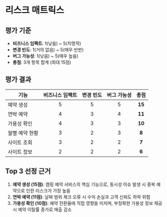 # 리스크 매트릭스

## 평가 기준
- **비즈니스 임팩트**: 1(낮음) ~ 5(치명적)
- **변경 빈도**: 1(거의 없음) ~ 5(매우 빈번)
- **버그 가능성**: 1(낮음) ~ 5(매우 높음)
- **총점**: 3개 항목 합계 (최대 15점)

## 평가 결과

| 기능       | 비즈니스 임팩트 | 변경 빈도 | 버그 가능성 | 총점 |
|----------|:---:|:---:|:---:|:---:|
| 예약 생성    | 5 | 5 | 5 | **15** |
| 연박 예약    | 4 | 3 | 4 | **11** |
| 가용성 확인   | 4 | 3 | 3 | **10** |
| 월별 예약 현황 | 3 | 2 | 3 | **8** |
| 사이트 조회   | 3 | 2 | 2 | **7** |
| 사이트 정보   | 2 | 2 | 2 | **6** |

## Top 3 선정 근거
1. **예약 생성 (15점)**: 캠핑 예약 서비스의 핵심 기능으로, 동시성 이슈 발생 시 중복 예약으로 인한 리스크가 가장 높음
2. **연박 예약 (11점)**: 날짜 범위 체크 오류 시 수익 손실과 고객 신뢰도 하락 위험
3. **가용성 확인 (10점)**: 예약 전환율에 직접 영향을 미치며, 부정확한 가용성 정보 제공 시 예약 이탈률 증가로 매출 감소
